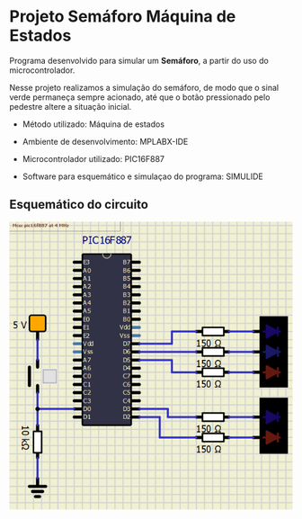 # Projeto Semáforo Máquina de Estados

Programa desenvolvido para simular um **Semáforo**, a partir do uso do microcontrolador.

Nesse projeto realizamos a simulação do semáforo, de modo que o sinal verde permaneça sempre acionado, até que o botão pressionado pelo pedestre altere a situação inicial.

* Método utilizado: Máquina de estados

* Ambiente de desenvolvimento: MPLABX-IDE

* Microcontrolador utilizado: PIC16F887

* Software para esquemático e simulaçao do programa: SIMULIDE

## Esquemático do circuito

![alt](https://raw.githubusercontent.com/guilemes1/semaforoME/master/Esquematico_Semaforo.png)
